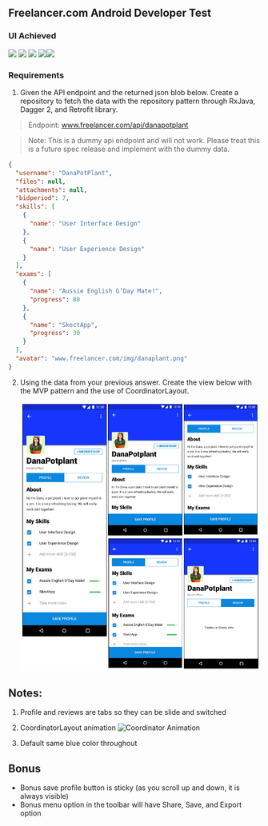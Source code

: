 ## Freelancer.com Android Developer Test

### UI Achieved
<img src="https://github.com/jemaystermind/FreelancerInterview/blob/master/art/profile.png" width=300/> <img src="https://github.com/jemaystermind/FreelancerInterview/blob/master/art/profile_details.png" width=300/> <img src="https://github.com/jemaystermind/FreelancerInterview/blob/master/art/error_loading_profile.png" width=300/> <img src="https://github.com/jemaystermind/FreelancerInterview/blob/master/art/review.png" width=300/><img src="https://github.com/jemaystermind/FreelancerInterview/blob/master/art/menus.png" width=300/>

### Requirements

1. Given the API endpoint and the returned json blob below. Create a repository to fetch the
data with the repository pattern through RxJava, Dagger 2, and Retrofit library.

> Endpoint: www.freelancer.com/api/danapotplant

> Note: This is a dummy api endpoint and will not work. Please treat this is a future spec release
and implement with the dummy data.

```json
{
  "username": "DanaPotPlant",
  "files": null,
  "attachments": null,
  "bidperiod": 7,
  "skills": [
  	{
  	  "name": "User Interface Design"
    },
	{
  	  "name": "User Experience Design"
    }
  ],
  "exams": [
  	{
  	  "name": "Aussie English G’Day Mate!",
      "progress": 80
    },
	{
  	  "name": "SkectApp",
      "progress": 30
    }
  ],
  "avatar": "www.freelancer.com/img/danaplant.png"
}
```

2. Using the data from your previous answer. Create the view below with the MVP pattern
   and the use of CoordinatorLayout.
   
   ![Requirement](art/ui_requirement.png)
   
## Notes:
  1.  Profile and reviews are tabs so they can be slide and switched
  2.  CoordinatorLayout animation
    ![Coordinator Animation](art/coordinator_layout_animation.gif)
    
  3. Default same blue color throughout

## Bonus
  * Bonus save profile button is sticky (as you scroll up and down, it is always visible)
  * Bonus menu option in the toolbar will have Share, Save, and Export option
